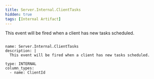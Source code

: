 ```yaml
---
title: Server.Internal.ClientTasks
hidden: true
tags: [Internal Artifact]
---
```


This event will be fired when a client has new tasks scheduled.


<pre><code class="language-yaml">
name: Server.Internal.ClientTasks
description: |
  This event will be fired when a client has new tasks scheduled.

type: INTERNAL
column_types:
  - name: ClientId

</code></pre>

